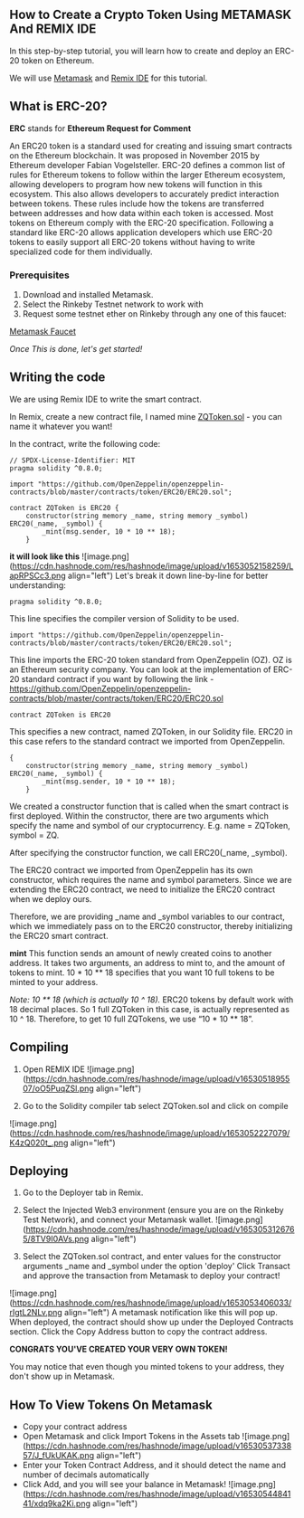 ## How to Create a Crypto Token Using METAMASK And REMIX IDE

In this step-by-step tutorial, you will learn how to create and deploy an ERC-20 token on Ethereum.

We will use [Metamask](https://metamask.io/) and [Remix IDE](https://remix.ethereum.org) for this tutorial.


## What is ERC-20?

**ERC** stands for **Ethereum Request for Comment**

An ERC20 token is a standard used for creating and issuing smart contracts on the Ethereum blockchain. It was proposed in November 2015 by Ethereum developer Fabian Vogelsteller.
ERC-20 defines a common list of rules for Ethereum tokens to follow within the larger Ethereum ecosystem, allowing developers to program how new tokens will function in this ecosystem. This also allows developers to accurately predict interaction between tokens. These rules include how the tokens are transferred between addresses and how data within each token is accessed. Most tokens on Ethereum comply with the ERC-20 specification. Following a standard like ERC-20 allows application developers which use ERC-20 tokens to easily support all ERC-20 tokens without having to write specialized code for them individually.

 ### **Prerequisites**
1. Download and installed Metamask.
2. Select the Rinkeby Testnet network to work with
3. Request some testnet ether on Rinkeby through any one of this faucet:

[  Metamask Faucet](https://faucet.metamask.io/)



*Once This is done, let's get started!*

## Writing the code
We are using Remix IDE to write the smart contract.

In Remix, create a new contract file, I named mine [ZQToken.sol](https://github.com/urbantechgirl/learnweb3.io/tree/main/ZQToken) - you can name it whatever you want!

In the contract, write the following code:

```
// SPDX-License-Identifier: MIT
pragma solidity ^0.8.0;

import "https://github.com/OpenZeppelin/openzeppelin-contracts/blob/master/contracts/token/ERC20/ERC20.sol";

contract ZQToken is ERC20 {
    constructor(string memory _name, string memory _symbol) ERC20(_name, _symbol) {
        _mint(msg.sender, 10 * 10 ** 18);
    }
```
**it will look like this**
![image.png](https://cdn.hashnode.com/res/hashnode/image/upload/v1653052158259/LapRPSCc3.png align="left")
Let's break it down line-by-line for better understanding:
```
pragma solidity ^0.8.0;
```
This line specifies the compiler version of Solidity to be used. 
```
import "https://github.com/OpenZeppelin/openzeppelin-contracts/blob/master/contracts/token/ERC20/ERC20.sol";
```
This line imports the ERC-20 token standard from OpenZeppelin (OZ). OZ is an Ethereum security company. 
You can look at the implementation of ERC-20 standard contract if you want by following the link - https://github.com/OpenZeppelin/openzeppelin-contracts/blob/master/contracts/token/ERC20/ERC20.sol
```
contract ZQToken is ERC20
```
This specifies a new contract, named ZQToken, in our Solidity file. ERC20 in this case refers to the standard contract we imported from OpenZeppelin.
```
{
    constructor(string memory _name, string memory _symbol) ERC20(_name, _symbol) {
        _mint(msg.sender, 10 * 10 ** 18);
    }
```
We created a constructor function that is called when the smart contract is first deployed. Within the constructor, there are two arguments which specify the name and symbol of our cryptocurrency. E.g. name = ZQToken, symbol = ZQ.

After specifying the constructor function, we call ERC20(_name, _symbol).

The ERC20 contract we imported from OpenZeppelin has its own constructor, which requires the name and symbol parameters. Since we are extending the ERC20 contract, we need to initialize the ERC20 contract when we deploy ours.

Therefore, we are providing _name and _symbol variables to our contract, which we immediately pass on to the ERC20 constructor, thereby initializing the ERC20 smart contract.

**mint** This function sends an amount of newly created coins to another address.
It takes two arguments, an address to mint to, and the amount of tokens to mint.
 10 * 10 ** 18 specifies that you want 10 full tokens to be minted to your address.

*Note: 10 ** 18 (which is actually 10 ^ 18).*
ERC20 tokens by default work with 18 decimal places. So 1 full ZQToken in this case, is actually represented as 10 ^ 18. Therefore, to get 10 full ZQTokens, we use “10 * 10 **   18”.

## Compiling

1. Open REMIX IDE
![image.png](https://cdn.hashnode.com/res/hashnode/image/upload/v1653051895507/oO5PuqZSl.png align="left")

1. Go to the Solidity compiler tab select ZQToken.sol and click on compile

![image.png](https://cdn.hashnode.com/res/hashnode/image/upload/v1653052227079/K4zQ020t_.png align="left")

## Deploying
1. Go to the Deployer tab in Remix.

2. Select the Injected Web3 environment (ensure you are on the Rinkeby Test Network), and connect your Metamask wallet.
![image.png](https://cdn.hashnode.com/res/hashnode/image/upload/v1653053126765/8TV9I0AVs.png align="left")


3. Select the ZQToken.sol contract, and enter values for the constructor arguments _name and _symbol under the option 'deploy' Click Transact and approve the transaction from Metamask to deploy your contract!

![image.png](https://cdn.hashnode.com/res/hashnode/image/upload/v1653053406033/rIgtL2NLv.png align="left")
A metamask notification like this will pop up.
When deployed, the contract should show up under the Deployed Contracts section. Click the Copy Address button to copy the contract address.

**CONGRATS YOU'VE CREATED YOUR VERY OWN TOKEN!**

You may notice that even though you minted tokens to your address, they don't show up in Metamask.

## How To View Tokens On Metamask


- Copy your contract address
- Open Metamask and click Import Tokens in the Assets tab
![image.png](https://cdn.hashnode.com/res/hashnode/image/upload/v1653053733857/J_fUkUKAK.png align="left")
- Enter your Token Contract Address, and it should detect the name and number of decimals automatically
- Click Add, and you will see your balance in Metamask!
![image.png](https://cdn.hashnode.com/res/hashnode/image/upload/v1653054484141/xdq9ka2Ki.png align="left")
